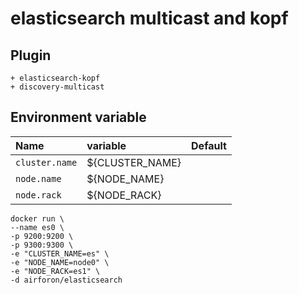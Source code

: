 # elasticsearch multicast and kopf
## Plugin
	+ elasticsearch-kopf
	+ discovery-multicast

## Environment variable
| Name | variable | Default |
| :----|:---------|:------------|
| `cluster.name` | ${CLUSTER_NAME} | 
| `node.name` | ${NODE_NAME} |
| `node.rack` | ${NODE_RACK} |

```
docker run \
--name es0 \
-p 9200:9200 \
-p 9300:9300 \
-e "CLUSTER_NAME=es" \
-e "NODE_NAME=node0" \
-e "NODE_RACK=es1" \
-d airforon/elasticsearch
```